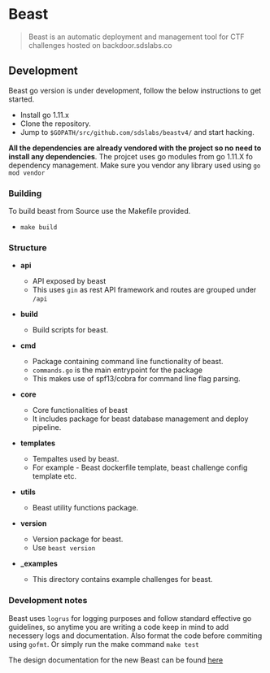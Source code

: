 # Beast

> Beast is an automatic deployment and management tool for CTF challenges hosted on backdoor.sdslabs.co

## Development

Beast go version is under development, follow the below instructions to get started.

* Install go 1.11.x
* Clone the repository.
* Jump to `$GOPATH/src/github.com/sdslabs/beastv4/` and start hacking.

**All the dependencies are already vendored with the project so no need to install any dependencies**. The projcet uses go modules from 
go 1.11.X fo dependency management. Make sure you vendor any library used using `go mod vendor`

### Building

To build beast from Source use the Makefile provided.

* `make build`

### Structure

* **api**
	* API exposed by beast
	* This uses `gin` as rest API framework and routes are grouped under `/api`

* **build**
	* Build scripts for beast.

* **cmd**
	* Package containing command line functionality of beast.
	* `commands.go` is the main entrypoint for the package
	* This makes use of spf13/cobra for command line flag parsing.

* **core**
	* Core functionalities of beast
	* It includes package for beast database management and deploy pipeline.

* **templates**
	* Tempaltes used by beast.
	* For example - Beast dockerfile template, beast challenge config template etc.

* **utils**
	* Beast utility functions package.

* **version**
	* Version package for beast.
	* Use `beast version`

* **_examples**
	* This directory contains example challenges for beast.

### Development notes

Beast uses `logrus` for logging purposes and follow standard effective go guidelines, so anytime you are writing a code keep in mind to 
add necessery logs and documentation. Also format the code before commiting using `gofmt`. Or simply run the make command `make test`

The design documentation for the new Beast can be found [here](https://docs.google.com/document/d/1BlRes900aFS2s8jicrSx2W7b1t1FnYZhx70jGQu__HE/edit)

